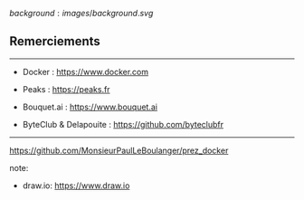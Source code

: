 $background:images/background.svg$
## Remerciements
---

* Docker : https://www.docker.com

* Peaks : https://peaks.fr

* Bouquet.ai : https://www.bouquet.ai

* ByteClub & Delapouite : https://github.com/byteclubfr

---

https://github.com/MonsieurPaulLeBoulanger/prez_docker


note:
* draw.io: https://www.draw.io
